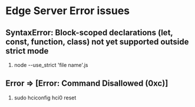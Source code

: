 # Edge Server Error issues
## SyntaxError: Block-scoped declarations (let, const, function, class) not yet supported outside strict mode
1. node --use_strict 'file name'.js

## Error =>  [Error: Command Disallowed (0xc)]
1. sudo hciconfig hci0 reset
